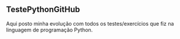 ## TestePythonGitHub
Aqui posto minha evolução com todos os testes/exercícios que fiz na linguagem de programação Python.
